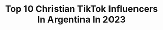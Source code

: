 ---
title: Top 10 Christian TikTok Influencers In Argentina In 2023
description: >-
  Find top christian TikTok influencers in Argentina in 2023. Most popular hashtags: #fyp #parati #christian #xyzbca.
platform: TikTok
hits: 29
text_top: Discover the best TikTok profiles on inBeat.
text_bottom: Our search engine holds 29 TikTok influencers like this in Argentina for you to pitch.
profiles:
  - username: "christianfrache"
    fullname: >-
      ChristianFrache19
    bio: >-
      Instagram: christianfrache4 40K??
    location: "Argentina"
    followers: 44000
    engagement: 2278
    commentsToLikes: 0.031612
    id: ckblix3d2c1fg0j23mm8o49oa
    verified: false
    hashtags: "#parati, #fyp, #argentina, #viral"
  - username: "kevinaravena"
    fullname: >-
      Kevin Aravena
    bio: >-
      Iɴsᴛᴀɢʀᴀᴍ: @kevin_aravena Yᴏᴜᴛᴜʙᴇ: Kevin Aravena ESCUCHA MI NUEVA CANCIÓN 👇🏻🔥
    location: "Argentina"
    followers: 98300
    engagement: 1594
    commentsToLikes: 0.015435
    id: ckb18jvm3wfo20j23fnwcfh1k
    verified: false
    hashtags: "#biblia, #jovenescristianos, #dios, #cristianos"
  - username: "camimazaa"
    fullname: >-
      Camilaaaaa
    bio: >-
      King’s daughter ♥️ 🇦🇷
    location: "Argentina"
    followers: 210800
    engagement: 2058
    commentsToLikes: 0.010841
    id: ckbaafrfm343j0j23nco2yqlb
    verified: false
    hashtags: "#foryou, #parati, #fyp, #christian"
  - username: "mor.juarez"
    fullname: >-
      More
    bio: >-
      #Hagamosviralajesus Cristiana❤️ Mateo 6:33
    location: "Argentina"
    followers: 19200
    engagement: 2323
    commentsToLikes: 0.013424
    id: ckacabwbygsey0i78cmpd2oih
    verified: false
    hashtags: "#jovenesencristo, #jovenescristianos, #diosesamor, #jovenesdebendicion"
  - username: "sofia.cagiao"
    fullname: >-
      Sofy
    bio: >-
      • Jesus is King • ♥️ Hija del Rey ♥️
    location: "Argentina"
    followers: 45500
    engagement: 1656
    commentsToLikes: 0.024570
    id: ckbr8vaeanm1c0j23dgoktw5a
    verified: false
    hashtags: "#christian, #cristiana, #cristianos, #parati"
  - username: "michelemorroneofc"
    fullname: >-
      Michele Morrone
    bio: >-
      Michele Morrone 🔥 Thank you for 100k🙏
    location: "Argentina"
    followers: 121600
    engagement: 1184
    commentsToLikes: 0.013781
    id: ckc8w2mcqjanw0j23k153lrer
    verified: false
    hashtags: "#massimoandlaura, #massimotorricielli, #365dias, #michelemorrone"
  - username: "simonsantos81"
    fullname: >-
      Simón
    bio: >-
      Ig: simonsantos_ Twitch simonsantos81 Cuenta secu: simonsantos_
    location: "Argentina"
    followers: 375200
    engagement: 2475
    commentsToLikes: 0.009142
    id: ckae3g7nxxjb80i782s1v7pdk
    verified: false
    hashtags: "#starwars, #pegar"
  - username: "selagueo"
    fullname: >-
      Jose Lagos
    bio: >-
      𝗙𝗕𝗜🕴️𝗖𝗘𝗢 😧querés una sorpresa? seguime en insta y mandame un "8"
    location: "Argentina"
    followers: 176400
    engagement: 1931
    commentsToLikes: 0.008506
    id: ckdtke0q8y3bu0j232sa31niv
    verified: false
    hashtags: "#parati, #fyp, #selagueo, #fbi"
  - username: "maribelquirozsoliz"
    fullname: >-
      Maribel Quiroz Soliz
    bio: >-
      amo a mis amores 💟💋
    location: "Argentina"
    followers: 110000
    engagement: 685
    commentsToLikes: 0.013900
    id: ckav3t7xpa74n0j23fxhqmohi
    verified: false
    hashtags: "#follow, #foryou, #descartame, #foryupagee"
  - username: "fercarlos75"
    fullname: >-
      Fernando Carlos
    bio: >-
      Veni Vení TikTokeá conmigo! Argentina 🇦🇷 IG: @fercarlos75 Tw: @fercarlos75
    location: "Argentina"
    followers: 80600
    engagement: 690
    commentsToLikes: 0.024325
    id: ckcdax8w34c6e0j23nhnap1g7
    verified: true
    hashtags: "#cristiano, #futbol, #telefe, #messi"
---